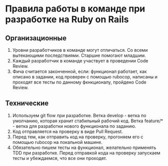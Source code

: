 # Правила работы в команде при разработке на Ruby on Rails


## Организационные
1. Уровни разработчиков в команде могут отличаться. Со всеми вытекающими последствиями. Старшие помогают младшим.
1. Каждый разработчик в команде участвует в проведении Code Review.
1. Фича считается законченной, если: функционал работает, как описано в задании, код проверен с помощью rubocop, написаны и проходят все тесты по данному фкнкционалу, пройдено Code Review.

## Технические
1. Используем git flow при разработке. Ветка develop - ветка по умолчанию, которая хранит стабильный рабочий код. Ветка feature/* - ветка для разработки нового функционала по заданию.
1. Код отправляется на проверку в виде Pull Request.
1. Перед тем, как отправить код на проверку, прогоняем его с помощью rubocop на локальной машине.
1. Обязательно пишем тесты на функционал, желательно применять TDD при разработке. Перед отправкой кода на проверку запускаем тесты и убеждаемся, что все они проходят.
